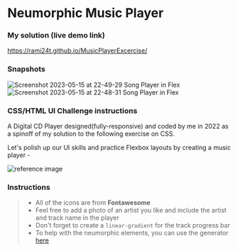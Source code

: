 # Neumorphic Music Player

### My solution (live demo link)
https://rami24t.github.io/MusicPlayerExcercise/

### Snapshots 
![Screenshot 2023-05-15 at 22-49-29 Song Player in Flex](https://github.com/Rami24t/MusicPlayerExcercise/assets/103028944/c9347c06-81da-417c-8ce1-1afd5ef2f6d6)
![Screenshot 2023-05-15 at 22-48-31 Song Player in Flex](https://github.com/Rami24t/MusicPlayerExcercise/assets/103028944/048f9f82-8cb1-4533-8d2d-d0d142be6689)

### CSS/HTML UI Challenge instructions

A Digital CD Player designed(fully-responsive) and coded by me in 2022 as a spinoff of my solution to  the following exercise on CSS.

Let's polish up our UI skills and practice Flexbox layouts by creating a music player -

![reference image](assets/reference-image.png)

### Instructions

> - All of the icons are from **Fontawesome**
> - Feel free to add a photo of an artist you like and include the artist and track name in the player
> - Don't forget to create a `linear-gradient` for the track progress bar
> - To help with the neumorphic elements, you can use the generator [here](https://neumorphism.io/#e0e0e0)
